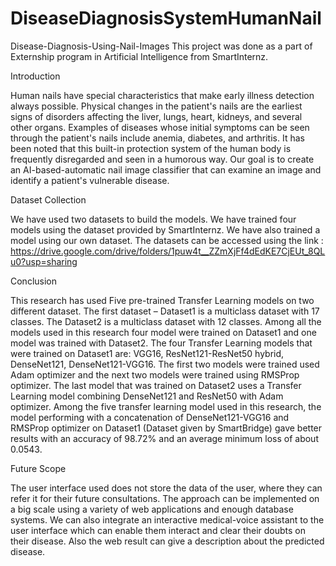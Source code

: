 # DiseaseDiagnosisSystemHumanNail
Disease-Diagnosis-Using-Nail-Images
This project was done as a part of Externship program in Artificial Intelligence from SmartInternz.


Introduction

Human nails have special characteristics that make early illness detection always possible. Physical changes in the patient's nails are the earliest signs of disorders affecting the liver, lungs, heart, kidneys, and several other organs. Examples of diseases whose initial symptoms can be seen through the patient's nails include anemia, diabetes, and arthritis. It has been noted that this built-in protection system of the human body is frequently disregarded and seen in a humorous way. Our goal is to create an AI-based-automatic nail image classifier that can examine an image and identify a patient's vulnerable disease.

Dataset Collection

We have used two datasets to build the models. We have trained four models using the dataset provided by SmartInternz. We have also trained a model using our own dataset. The datasets can be accessed using the link : https://drive.google.com/drive/folders/1puw4t__ZZmXjFf4dEdKE7CjEUt_8QLu0?usp=sharing


Conclusion

This research has used Five pre-trained Transfer Learning models on two different dataset. The first dataset – Dataset1 is a multiclass dataset with 17 classes. The Dataset2 is a multiclass dataset with 12 classes. Among all the models used in this research four model were trained on Dataset1 and one model was trained with Dataset2. The four Transfer Learning models that were trained on Dataset1 are: VGG16, ResNet121-ResNet50 hybrid, DenseNet121, DenseNet121-VGG16. The first two models were trained used Adam optimizer and the next two models were trained using RMSProp optimizer. The last model that was trained on Dataset2 uses a Transfer Learning model combining DenseNet121 and ResNet50 with Adam optimizer. Among the five transfer learning model used in this research, the model performing with a concatenation of DenseNet121-VGG16 and RMSProp optimizer on Dataset1 (Dataset given by SmartBridge) gave better results with an accuracy of 98.72% and an average minimum loss of about 0.0543.

Future Scope

The user interface used does not store the data of the user, where they can refer it for their future consultations. The approach can be implemented on a big scale using a variety of web applications and enough database systems. We can also integrate an interactive medical-voice assistant to the user interface which can enable them interact and clear their doubts on their disease. Also the web result can give a description about the predicted disease.
